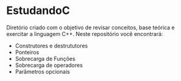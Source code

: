 # EstudandoC

Diretório criado com o objetivo de revisar conceitos, base teórica e exercitar a linguagem C++. 
Neste repositório você encontrará:
- Construtores e destrututores
- Ponteiros
- Sobrecarga de Funções
- Sobrecarga de operadores
- Parâmetros opcionais

